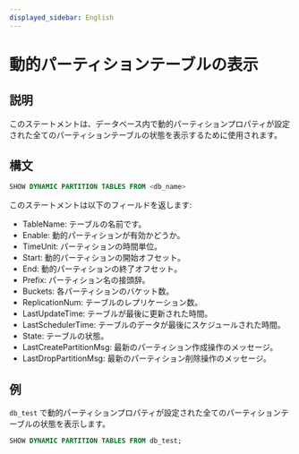 ```yaml
---
displayed_sidebar: English
---
```


# 動的パーティションテーブルの表示

## 説明

このステートメントは、データベース内で動的パーティションプロパティが設定された全てのパーティションテーブルの状態を表示するために使用されます。

## 構文

```sql
SHOW DYNAMIC PARTITION TABLES FROM <db_name>
```

このステートメントは以下のフィールドを返します:

- TableName: テーブルの名前です。
- Enable: 動的パーティションが有効かどうか。
- TimeUnit: パーティションの時間単位。
- Start: 動的パーティションの開始オフセット。
- End: 動的パーティションの終了オフセット。
- Prefix: パーティション名の接頭辞。
- Buckets: 各パーティションのバケット数。
- ReplicationNum: テーブルのレプリケーション数。
- LastUpdateTime: テーブルが最後に更新された時間。
- LastSchedulerTime: テーブルのデータが最後にスケジュールされた時間。
- State: テーブルの状態。
- LastCreatePartitionMsg: 最新のパーティション作成操作のメッセージ。
- LastDropPartitionMsg: 最新のパーティション削除操作のメッセージ。

## 例

`db_test` で動的パーティションプロパティが設定された全てのパーティションテーブルの状態を表示します。

```sql
SHOW DYNAMIC PARTITION TABLES FROM db_test;
```
